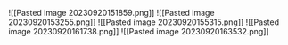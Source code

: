 ![[Pasted image 20230920151859.png]]
![[Pasted image 20230920153255.png]]
![[Pasted image 20230920155315.png]]
![[Pasted image 20230920161738.png]]
![[Pasted image 20230920163532.png]]

